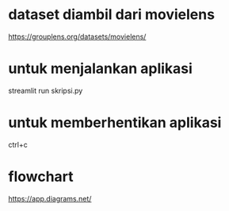 # dataset diambil dari movielens

https://grouplens.org/datasets/movielens/

# untuk menjalankan aplikasi

streamlit run skripsi.py

# untuk memberhentikan aplikasi

ctrl+c

# flowchart

https://app.diagrams.net/
